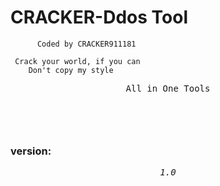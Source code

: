 # CRACKER-Ddos Tool

          Coded by CRACKER911181

     Crack your world, if you can
        Don't copy my style

<div align="center">
<pre> All in One Tools <pre>
</div><br>

### version:
<div align="center"><pre><i>1.0</i><pre></div>
